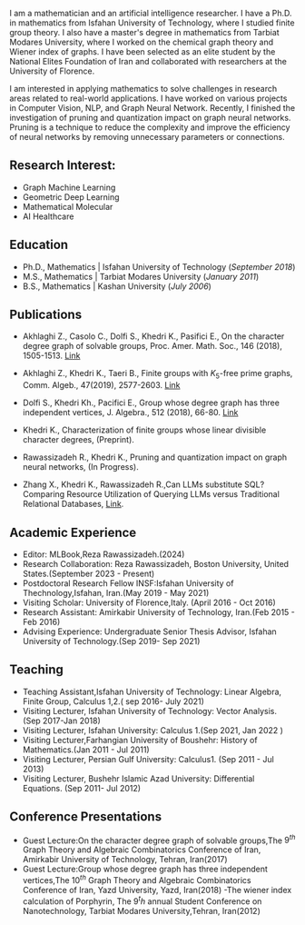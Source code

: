 
I am a mathematician and an artificial intelligence researcher. I have a Ph.D. in mathematics from Isfahan University of Technology, where I studied finite group theory. I also have a master's degree in mathematics from Tarbiat Modares University, where I worked on the chemical graph theory and Wiener index of graphs. I have been selected as an elite student by the National Elites Foundation of Iran and collaborated with researchers at the University of Florence.

I am interested in applying mathematics to solve challenges in research areas related to real-world applications. I have worked on various projects in Computer Vision, NLP, and Graph Neural Network. Recently, I finished the investigation of pruning and quantization impact on graph neural networks. Pruning is a technique to reduce the complexity and improve the efficiency of neural networks by removing unnecessary parameters or connections.

## Research Interest:
- Graph Machine Learning
- Geometric Deep Learning
- Mathematical Molecular
- AI Healthcare

## Education
- Ph.D., Mathematics | Isfahan University of Technology (_September 2018_)
- M.S., Mathematics | Tarbiat Modares University (_January 2011_)
- B.S., Mathematics | Kashan University (_July 2006_)


## Publications

-  Akhlaghi Z., Casolo C., Dolfi S., Khedri K., Pasifici E., On the character degree graph of solvable groups, Proc. Amer. Math. Soc., 146 (2018), 1505-1513. [Link]( https://doi.org/10.1090/proc/13879)
- Akhlaghi Z.,  Khedri K., Taeri B., Finite groups with $K_{5}$-free prime graphs, Comm. Algeb., 47(2019), 2577-2603. [Link](https://www.tandfonline.com/doi/abs/10.1080/00927872.2018.1501576)
 
- Dolfi S., Khedri Kh., Pacifici E., Group whose degree graph has three independent vertices, J. Algebra., 512 (2018), 66-80. [Link](https://doi.org/10.1016/j.jalgebra.2018.07.004)
  
- Khedri K., Characterization of finite groups whose linear divisible character degrees, (Preprint).
 
- Rawassizadeh R., Khedri K., Pruning and quantization impact on graph neural networks, (In Progress).
  
-  Zhang X., Khedri K., Rawassizadeh R.,Can LLMs substitute SQL? Comparing Resource Utilization of Querying LLMs versus Traditional Relational Databases, [Link](https://arxiv.org/pdf/2404.08727v1).



## Academic Experience

- Editor: MLBook,Reza Rawassizadeh.(2024)
- Research Collaboration: Reza Rawassizadeh, Boston University, United States.(September 2023 - Present)
- Postdoctoral Research Fellow INSF:Isfahan University of Thechnology,Isfahan, Iran.(May 2019 - May 2021)
- Visiting Scholar: University of Florence,Italy. (April 2016 - Oct 2016)
- Research Assistant: Amirkabir University of Technology, Iran.(Feb 2015 - Feb 2016)
- Advising Experience: Undergraduate Senior Thesis Advisor, Isfahan University of Technology.(Sep 2019- Sep 2021)
  

 ## Teaching

- Teaching Assistant,Isfahan University of Technology: Linear Algebra, Finite Group, Calculus 1,2.( sep 2016- July 2021)
- Visiting Lecturer, Isfahan University of Technology: Vector Analysis. (Sep 2017-Jan 2018)
- Visiting  Lecturer, Isfahan University: Calculus 1.(Sep 2021, Jan 2022 )
- Visiting Lecturer,Farhangian University of Boushehr: History of Mathematics.(Jan 2011 - Jul 2011)
- Visiting Lecturer, Persian Gulf University: Calculus1. (Sep 2011 - Jul 2013)
- Visiting Lecturer, Bushehr Islamic Azad University: Differential Equations. (Sep 2011- Jul 2012)


 
 
 ## Conference Presentations
- Guest Lecture:On the character degree graph of solvable groups,The $9^{th}$ Graph Theory and Algebraic Combinatorics Conference of Iran,  Amirkabir  University of Technology, Tehran, Iran(2017)
-  Guest Lecture:Group whose degree graph has three independent vertices,The $10^{th}$ Graph Theory and Algebraic Combinatorics Conference of Iran, Yazd University, Yazd, Iran(2018)
-The wiener index calculation of Porphyrin, The $9^th$ annual Student Conference on Nanotechnology, Tarbiat Modares University,Tehran, Iran(2012)





